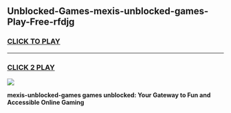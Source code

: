 
## Unblocked-Games-mexis-unblocked-games-Play-Free-rfdjg
<h3>
<a href="https://premium76.site?title=mexis-unblocked-games&ref=15A">CLICK TO PLAY</a></h3>
<hr>

<h3>
<a href="https://premium76.site?title=mexis-unblocked-games&ref=15A">CLICK 2 PLAY</a>
  
</h3>

<a href="https://premium76.site?title=mexis-unblocked-games&ref=15A"><img src="https://clearcache.store/games.png"></a>


**mexis-unblocked-games games unblocked: Your Gateway to Fun and Accessible Online Gaming**

